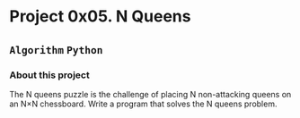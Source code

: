 # Project 0x05. N Queens
## `Algorithm` `Python`
### About this project
The N queens puzzle is the challenge of placing N non-attacking queens on an N×N chessboard. Write a program that solves the N queens problem.
